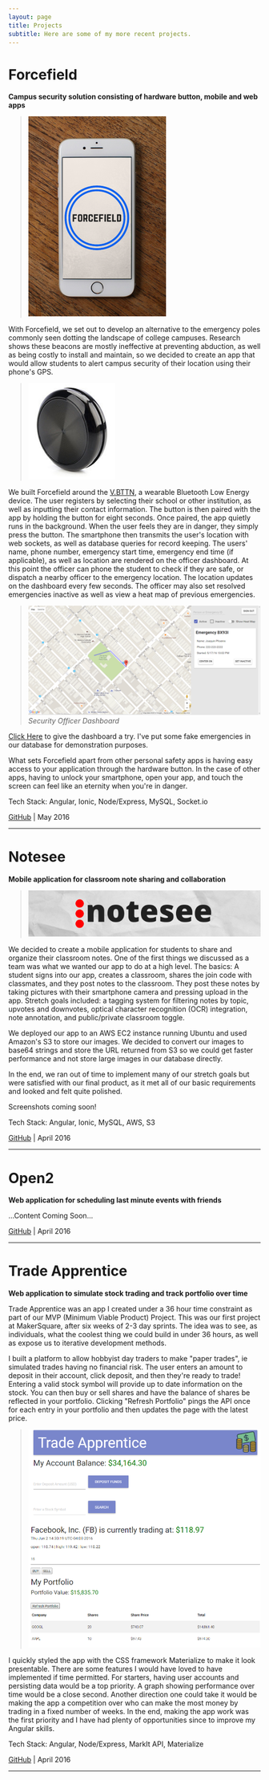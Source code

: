 ```yaml
---
layout: page
title: Projects
subtitle: Here are some of my more recent projects.
---
```


# Forcefield

**Campus security solution consisting of hardware button, mobile and web apps**

>![Forcefield Logo](/img/forcefield-iphone.png)

With Forcefield, we set out to develop an alternative to the emergency poles commonly seen dotting the landscape of college campuses.  Research shows these beacons are mostly ineffective at preventing abduction, as well as being costly to install and maintain, so we decided to create an app that would allow students to alert campus security of their location using their phone's GPS.

>![V.BTTN](/img/button.png)

We built Forcefield around the [V.BTTN](http://www.vsnmobil.com/products/v-bttn-wearable-bluetooth-le-4-0-device), a wearable Bluetooth Low Energy device.  The user registers by selecting their school or other institution, as well as inputting their contact information.  The button is then paired with the app by holding the button for eight seconds.  Once paired, the app quietly runs in the background.  When the user feels they are in danger, they simply press the button.  The smartphone then transmits the user's location with web sockets, as well as database queries for record keeping.  The users' name, phone number, emergency start time, emergency end time (if applicable), as well as location are rendered on the officer dashboard.  At this point the officer can phone the student to check if they are safe, or dispatch a nearby officer to the emergency location.  The location updates on the dashboard every few seconds.  The officer may also set resolved emergencies inactive as well as view a heat map of previous emergencies.

>![Forcefield Dashboard](/img/forcefield-dashboard.png)
*Security Officer Dashboard*

[Click Here](http://forcefield.herokuapp.com/#/dashboard) to give the dashboard a try.  I've put some fake emergencies in our database for demonstration purposes.

What sets Forcefield apart from other personal safety apps is having easy access to your application through the hardware button.  In the case of other apps, having to unlock your smartphone, open your app, and touch the screen can feel like an eternity when you're in danger.

Tech Stack: Angular, Ionic, Node/Express, MySQL, Socket.io

[GitHub](https://github.com/MKS-Elixr/forcefield) | May 2016

---

# Notesee

**Mobile application for classroom note sharing and collaboration** 

>![Notesee Logo](/img/notesee-banner.png)

We decided to create a mobile application for students to share and organize their classroom notes.  One of the first things we discussed as a team was what we wanted our app to do at a high level.  The basics: A student signs into our app, creates a classroom, shares the join code with classmates, and they post notes to the classroom.  They post these notes by taking pictures with their smartphone camera and pressing upload in the app.  Stretch goals included: a tagging system for filtering notes by topic, upvotes and downvotes, optical character recognition (OCR) integration, note annotation, and public/private classroom toggle.  

We deployed our app to an AWS EC2 instance running Ubuntu and used Amazon's S3 to store our images.  We decided to convert our images to base64 strings and store the URL returned from S3 so we could get faster performance and not store large images in our database directly.

In the end, we ran out of time to implement many of our stretch goals but were satisfied with our final product, as it met all of our basic requirements and looked and felt quite polished.

Screenshots coming soon!

Tech Stack: Angular, Ionic, MySQL, AWS, S3

[GitHub](https://github.com/MKS-PostgreSQL/notesee) | April 2016

---

# Open2

**Web application for scheduling last minute events with friends**

...Content Coming Soon...

[GitHub](https://github.com/MKS-PostgreSQL/open2) | April 2016

---

# Trade Apprentice

**Web application to simulate stock trading and track portfolio over time**

Trade Apprentice was an app I created under a 36 hour time constraint as part of our MVP (Minimum Viable Product) Project.  This was our first project at MakerSquare, after six weeks of 2-3 day sprints.  The idea was to see, as individuals, what the coolest thing we could build in under 36 hours, as well as expose us to iterative development methods.  

I built a platform to allow hobbyist day traders to make "paper trades", ie simulated trades having no financial risk.  The user enters an amount to deposit in their account, click deposit, and then they're ready to trade!  Entering a valid stock symbol will provide up to date information on the stock.  You can then buy or sell shares and have the balance of shares be reflected in your portfolio.  Clicking "Refresh Portfolio" pings the API once for each entry in your portfolio and then updates the page with the latest price. 

>![Trade Apprentice Screenshot](/img/trade-apprentice-screenshot.png)

I quickly styled the app with the CSS framework Materialize to make it look presentable.  There are some features I would have loved to have implemented if time permitted.  For starters, having user accounts and persisting data would be a top priority.  A graph showing performance over time would be a close second.  Another direction one could take it would be making the app a competition over who can make the most money by trading in a fixed number of weeks.  In the end, making the app work was the first priority and I have had plenty of opportunities since to improve my Angular skills.

Tech Stack: Angular, Node/Express, MarkIt API, Materialize

[GitHub](https://github.com/cse25/trade-apprentice) | April 2016

---
